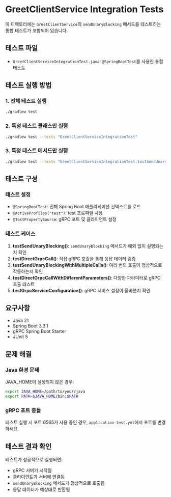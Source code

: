 # GreetClientService Integration Tests

이 디렉토리에는 `GreetClientService`의 `sendUnaryBlocking` 메서드를 테스트하는 통합 테스트가 포함되어 있습니다.

## 테스트 파일

- `GreetClientServiceIntegrationTest.java`: `@SpringBootTest`를 사용한 통합 테스트

## 테스트 실행 방법

### 1. 전체 테스트 실행
```bash
./gradlew test
```

### 2. 특정 테스트 클래스만 실행
```bash
./gradlew test --tests "GreetClientServiceIntegrationTest"
```

### 3. 특정 테스트 메서드만 실행
```bash
./gradlew test --tests "GreetClientServiceIntegrationTest.testSendUnaryBlocking"
```

## 테스트 구성

### 테스트 설정
- `@SpringBootTest`: 전체 Spring Boot 애플리케이션 컨텍스트를 로드
- `@ActiveProfiles("test")`: test 프로파일 사용
- `@TestPropertySource`: gRPC 포트 및 클라이언트 설정

### 테스트 케이스

1. **testSendUnaryBlocking()**: `sendUnaryBlocking` 메서드가 예외 없이 실행되는지 확인
2. **testDirectGrpcCall()**: 직접 gRPC 호출을 통해 응답 데이터 검증
3. **testSendUnaryBlockingWithMultipleCalls()**: 여러 번의 호출이 정상적으로 작동하는지 확인
4. **testDirectGrpcCallWithDifferentParameters()**: 다양한 파라미터로 gRPC 호출 테스트
5. **testGrpcServiceConfiguration()**: gRPC 서비스 설정이 올바른지 확인

## 요구사항

- Java 21
- Spring Boot 3.3.1
- gRPC Spring Boot Starter
- JUnit 5

## 문제 해결

### Java 환경 문제
JAVA_HOME이 설정되지 않은 경우:
```bash
export JAVA_HOME=/path/to/your/java
export PATH=$JAVA_HOME/bin:$PATH
```

### gRPC 포트 충돌
테스트 실행 시 포트 6565가 사용 중인 경우, `application-test.yml`에서 포트를 변경하세요.

## 테스트 결과 확인

테스트가 성공적으로 실행되면:
- gRPC 서버가 시작됨
- 클라이언트가 서버에 연결됨
- `sendUnaryBlocking` 메서드가 정상적으로 호출됨
- 응답 데이터가 예상대로 반환됨 